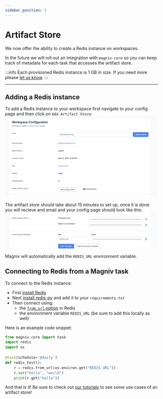 ```yaml
---
sidebar_position: 3
---
```


# Artifact Store


We now offer the ability to create a Redis instance on workspaces.

In the future we will roll out an integration with `magniv-core` so you can keep track of metadata for each task that accesses the artifact store.

:::info
Each provisioned Redis instance is 1 GB in size. If you need more please [let us know](mailto:hello@magniv.io?subject=Increase%20Redis%20Size). 
:::
___

## Adding a Redis instance

To add a Redis instance to your workspace first navigate to your config page and then click on `Add Artifact Store`:
![Add Artifact Store](../../static/img/add_artifact_store.png)

The artifact store should take about 15 minutes to set up, once it is done you will recieve and email and your config page should look like this:
![Artifact Store Config](../../static/img/artifact_store_config.png)

Magniv will automatically add the `REDIS_URL` environment variable.


## Connecting to Redis from a Magniv task

To connect to the Redis instance:

- First [install Redis](https://redis.io/docs/getting-started/) 
- Next [install redis-py](https://redis-py.readthedocs.io/en/stable/) and add it to your `requirements.txt`
- Then connect using:
    - the [`from_url` option](https://redis-py.readthedocs.io/en/stable/connections.html?highlight=from_url#redis.Redis.from_url) in Redis
    - the environment variable `REDIS_URL` (be sure to add this locally as well)

Here is an example code snippet:
```python
from magniv.core import task
import redis
import os

@task(schedule='@daily')
def redis_test():
    r = redis.from_url(os.environ.get("REDIS_URL"))
    r.set("hello", "world")
    print(r.get("hello"))

```

And that is it! Be sure to check out [our tutorials](../tutorials) to see some use cases of an artifact store!
